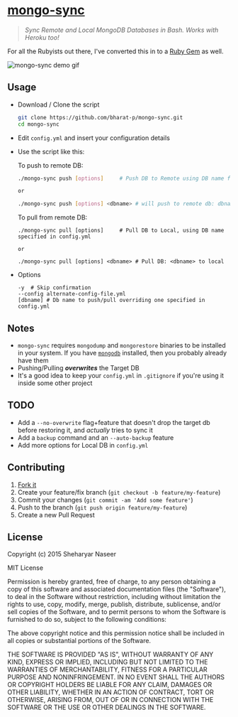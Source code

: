 [mongo-sync](https://sheharyar.me/blog/sync-mongodb-local-and-production-heroku/)
=================================================================================

> _Sync Remote and Local MongoDB Databases in Bash. Works with Heroku too!_

For all the Rubyists out there, I've converted this in to a [Ruby Gem](https://github.com/sheharyarn/mongo-sync-ruby) as well.

![mongo-sync demo gif](http://i.imgur.com/hg6hwLk.gif)


## Usage

- Download / Clone the script

    ```bash
    git clone https://github.com/bharat-p/mongo-sync.git
    cd mongo-sync
    ```

- Edit `config.yml` and insert your configuration details

- Use the script like this:

	To push to remote DB:

	```bash
	./mongo-sync push [options]		# Push DB to Remote using DB name from config.yml

	or 

	./mongo-sync push [options] <dbname> # will push to remote db: dbname
	```

	To pull from remote DB:

	```
	./mongo-sync pull [options]		# Pull DB to Local, using DB name specified in config.yml

	or 

	./mongo-sync pull [options] <dbname> # Pull DB: <dbname> to local
	```
- Options

	```
	-y  # Skip confirmation
	--config alternate-config-file.yml
	[dbname] # Db name to push/pull overriding one specified in config.yml
	```

## Notes

 - `mongo-sync` requires `mongodump` and `mongorestore` binaries to be installed in your system. If you have [`mongodb`](http://docs.mongodb.org/manual/tutorial/#getting-started) installed, then you probably already have them
 - Pushing/Pulling ***overwrites*** the Target DB
 - It's a good idea to keep your `config.yml` in `.gitignore` if you're using it inside some other project


## TODO

 - Add a `--no-overwrite` flag+feature that doesn't drop the target db before restoring it, and *actually* tries to sync it
 - Add a `backup` command and an `--auto-backup` feature
 - Add more options for Local DB in `config.yml`


## Contributing

1. [Fork it](https://github.com/sheharyarn/mongo-sync/fork)
2. Create your feature/fix branch (`git checkout -b feature/my-feature`)
3. Commit your changes (`git commit -am 'Add some feature'`)
4. Push to the branch (`git push origin feature/my-feature`)
5. Create a new Pull Request


## License

Copyright (c) 2015 Sheharyar Naseer

MIT License

Permission is hereby granted, free of charge, to any person obtaining
a copy of this software and associated documentation files (the
"Software"), to deal in the Software without restriction, including
without limitation the rights to use, copy, modify, merge, publish,
distribute, sublicense, and/or sell copies of the Software, and to
permit persons to whom the Software is furnished to do so, subject to
the following conditions:

The above copyright notice and this permission notice shall be
included in all copies or substantial portions of the Software.

THE SOFTWARE IS PROVIDED "AS IS", WITHOUT WARRANTY OF ANY KIND,
EXPRESS OR IMPLIED, INCLUDING BUT NOT LIMITED TO THE WARRANTIES OF
MERCHANTABILITY, FITNESS FOR A PARTICULAR PURPOSE AND
NONINFRINGEMENT. IN NO EVENT SHALL THE AUTHORS OR COPYRIGHT HOLDERS BE
LIABLE FOR ANY CLAIM, DAMAGES OR OTHER LIABILITY, WHETHER IN AN ACTION
OF CONTRACT, TORT OR OTHERWISE, ARISING FROM, OUT OF OR IN CONNECTION
WITH THE SOFTWARE OR THE USE OR OTHER DEALINGS IN THE SOFTWARE.

